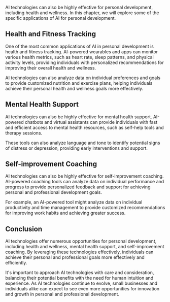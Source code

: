
AI technologies can also be highly effective for personal development, including health and wellness. In this chapter, we will explore some of the specific applications of AI for personal development.

Health and Fitness Tracking
---------------------------

One of the most common applications of AI in personal development is health and fitness tracking. AI-powered wearables and apps can monitor various health metrics, such as heart rate, sleep patterns, and physical activity levels, providing individuals with personalized recommendations for improving their overall health and wellness.

AI technologies can also analyze data on individual preferences and goals to provide customized nutrition and exercise plans, helping individuals achieve their personal health and wellness goals more effectively.

Mental Health Support
---------------------

AI technologies can also be highly effective for mental health support. AI-powered chatbots and virtual assistants can provide individuals with fast and efficient access to mental health resources, such as self-help tools and therapy sessions.

These tools can also analyze language and tone to identify potential signs of distress or depression, providing early interventions and support.

Self-improvement Coaching
-------------------------

AI technologies can also be highly effective for self-improvement coaching. AI-powered coaching tools can analyze data on individual performance and progress to provide personalized feedback and support for achieving personal and professional development goals.

For example, an AI-powered tool might analyze data on individual productivity and time management to provide customized recommendations for improving work habits and achieving greater success.

Conclusion
----------

AI technologies offer numerous opportunities for personal development, including health and wellness, mental health support, and self-improvement coaching. By leveraging these technologies effectively, individuals can achieve their personal and professional goals more effectively and efficiently.

It's important to approach AI technologies with care and consideration, balancing their potential benefits with the need for human intuition and experience. As AI technologies continue to evolve, small businesses and individuals alike can expect to see even more opportunities for innovation and growth in personal and professional development.
